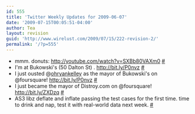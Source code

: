 ```yaml
---
id: 555
title: 'Twitter Weekly Updates for 2009-06-07'
date: '2009-07-15T00:05:51-04:00'
author: Tea
layout: revision
guid: 'http://www.wirelust.com/2009/07/15/222-revision-2/'
permalink: '/?p=555'
---
```


- mmm. donuts: <http://youtube.com/watch?v=SXBb80VAXm0> [\#](http://twitter.com/teacurran/statuses/1987664327)
- I'm at Bukowski's (50 Dalton St) . <http://bit.ly/P0nvz> [\#](http://twitter.com/teacurran/statuses/2012489992)
- I just ousted @[ohryankelley](http://twitter.com/ohryankelley) as the mayor of Bukowski's on @foursquare! <http://bit.ly/P0nvz> [\#](http://twitter.com/teacurran/statuses/2012490796)
- I just became the mayor of Distroy.com on @foursquare! <http://bit.ly/ZXDzq> [\#](http://twitter.com/teacurran/statuses/2018933921)
- AS3 libz deflate and inflate passing the test cases for the first time. time to drink and nap, test it with real-world data next week. [\#](http://twitter.com/teacurran/statuses/2047793521)